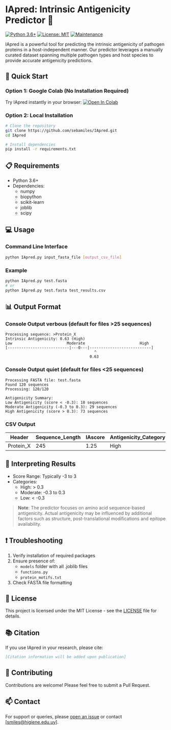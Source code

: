 # IApred: Intrinsic Antigenicity Predictor 🧬

[![Python 3.6+](https://img.shields.io/badge/python-3.6+-blue.svg)](https://www.python.org/downloads/)
[![License: MIT](https://img.shields.io/badge/License-MIT-yellow.svg)](https://opensource.org/licenses/MIT)
[![Maintenance](https://img.shields.io/badge/Maintained%3F-yes-green.svg)](https://github.com/username/IApred/graphs/commit-activity)

IApred is a powerful tool for predicting the intrinsic antigenicity of pathogen proteins in a host-independent manner. Our predictor leverages a manually curated dataset spanning multiple pathogen types and host species to provide accurate antigenicity predictions.

## 🚀 Quick Start

### Option 1: Google Colab (No Installation Required)
Try IApred instantly in your browser:
[![Open In Colab](https://colab.research.google.com/assets/colab-badge.svg)](https://colab.research.google.com/github/sebamiles/IAPred/blob/main/IApred-colab.ipynb)

### Option 2: Local Installation
```bash
# Clone the repository
git clone https://github.com/sebamiles/IApred.git
cd IApred

# Install dependencies
pip install -r requirements.txt
```
## 📋 Requirements

- Python 3.6+
- Dependencies:
  - numpy
  - biopython
  - scikit-learn
  - joblib
  - scipy

## 💻 Usage

### Command Line Interface
```bash
python IApred.py input_fasta_file [output_csv_file]
```

### Example
```bash
python IApred.py test.fasta
# or
python IApred.py test.fasta test_results.csv
```

## 📊 Output Format

### Console Output verbous (default for files >25 sequences)
```
Processing sequence: >Protein_X
Intrinsic Antigenicity: 0.63 (High)
Low                        Moderate                        High
[---------------------------|---0---|---------------------------]
                                       ^
                                     0.63
```

### Console Output quiet (default for files <25 sequences)
```
Processing FASTA file: test.fasta
Found 120 sequences
Processing: 120/120

Antigenicity Summary:
Low Antigenicity (score < -0.3): 18 sequences
Moderate Antigenicity (-0.3 to 0.3): 29 sequences
High Antigenicity (score > 0.3): 73 sequences

```

### CSV Output
| Header | Sequence_Length | IAscore | Antigenicity_Category |
|--------|----------------|---------|---------------------|
| Protein_X | 245 | 1.25 | High |

## 🎯 Interpreting Results

- Score Range: Typically -3 to 3
- Categories:
  - High: > 0.3
  - Moderate: -0.3 to 0.3
  - Low: < -0.3

> **Note**: The predictor focuses on amino acid sequence-based antigenicity. Actual antigenicity may be influenced by additional factors such as structure, post-translational modifications and epitope availability.

## ❗ Troubleshooting

1. Verify installation of required packages
2. Ensure presence of:
   - `models` folder with all .joblib files
   - `functions.py`
   - `protein_motifs.txt`
3. Check FASTA file formatting

## 📜 License

This project is licensed under the MIT License - see the [LICENSE](LICENSE) file for details.

## 📚 Citation

If you use IApred in your research, please cite:
```bibtex
[Citation information will be added upon publication]
```

## 🤝 Contributing

Contributions are welcome! Please feel free to submit a Pull Request.

## 📫 Contact

For support or queries, please [open an issue](https://github.com/sebamiles/IApred/issues) or contact [smiles@higiene.edu.uy].
